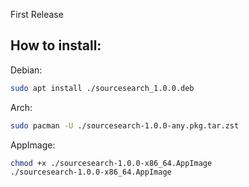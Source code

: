 First Release


## How to install:

Debian:
```bash
sudo apt install ./sourcesearch_1.0.0.deb
```
Arch:
```bash
sudo pacman -U ./sourcesearch-1.0.0-any.pkg.tar.zst
```

AppImage:

```bash
chmod +x ./sourcesearch-1.0.0-x86_64.AppImage
./sourcesearch-1.0.0-x86_64.AppImage
```
